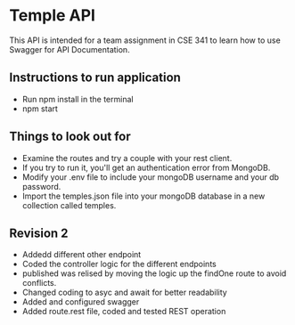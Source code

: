 # Temple API

This API is intended for a team assignment in CSE 341 to learn how to use Swagger for API Documentation.

## Instructions to run application

- Run npm install in the terminal
- npm start

## Things to look out for

- Examine the routes and try a couple with your rest client.
- If you try to run it, you'll get an authentication error from MongoDB.
- Modify your .env file to include your mongoDB username and your db password.
- Import the temples.json file into your mongoDB database in a new collection called temples.

## Revision 2

- Addedd different other endpoint
- Coded the controller logic for the different endpoints 
- published was relised by moving the logic up the findOne route to avoid conflicts.
- Changed coding to asyc and await for better readability
- Added and configured swagger
- Added route.rest file, coded and tested REST operation